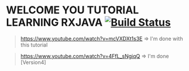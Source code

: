 # WELCOME YOU TUTORIAL LEARNING RXJAVA [![Build Status](https://travis-ci.org/nomensa/jquery.hide-show.svg)](https://travis-ci.org/nomensa/jquery.hide-show.svg?branch=master)

> https://www.youtube.com/watch?v=mcVXDXt1s3E
=> I'm done with this tutorial

> https://www.youtube.com/watch?v=4FfL_sNgiqQ
=> I'm done [Version4]

